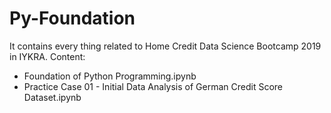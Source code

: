 # Py-Foundation
It contains every thing related to Home Credit Data Science Bootcamp 2019 in IYKRA.
Content:
- Foundation of Python Programming.ipynb
- Practice Case 01 - Initial Data Analysis of German Credit Score Dataset.ipynb
